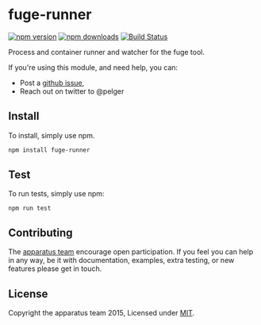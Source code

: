 # fuge-runner
[![npm version][npm-badge]][npm-url]
[![npm downloads][npm-downloads-badge]][npm-url]
[![Build Status][travis-badge]][travis-url]

Process and container runner and watcher for the fuge tool.

If you're using this module, and need help, you can:

- Post a [github issue][],
- Reach out on twitter to @pelger

## Install
To install, simply use npm.

```sh
npm install fuge-runner
```

## Test
To run tests, simply use npm:

```
npm run test
```

## Contributing
The [apparatus team][] encourage open participation. If you feel you can help in any way, be it with
documentation, examples, extra testing, or new features please get in touch.

## License
Copyright the apparatus team 2015, Licensed under [MIT][].

[npm-badge]: https://badge.fury.io/js/fuge-runner.svg
[npm-url]: https://badge.fury.io/js/fuge-runner
[npm-downloads-badge]: https://img.shields.io/npm/dm/fuge-runner.svg?maxAge=2592000
[travis-badge]: https://travis-ci.org/apparatus/fuge-runner.svg?branch=master
[travis-url]: https://travis-ci.org/apparatus/fuge-runner
[travis-badge]: https://travis-ci.org/apparatus/fuge-runner.svg

[apparatus team]: https://github.com/apparatus
[MIT]: ./LICENSE
[github issue]: https://github.com/apparatus/fuge-runner/issues/new
